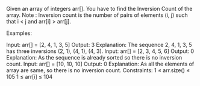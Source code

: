 Given an array of integers arr[]. You have to find the Inversion Count of the array. 
Note : Inversion count is the number of pairs of elements (i, j) such that i < j and arr[i] > arr[j].

Examples:

Input: arr[] = [2, 4, 1, 3, 5]
Output: 3
Explanation: The sequence 2, 4, 1, 3, 5 has three inversions (2, 1), (4, 1), (4, 3).
Input: arr[] = [2, 3, 4, 5, 6]
Output: 0
Explanation: As the sequence is already sorted so there is no inversion count.
Input: arr[] = [10, 10, 10]
Output: 0
Explanation: As all the elements of array are same, so there is no inversion count.
Constraints:
1 ≤ arr.size() ≤ 105
1 ≤ arr[i] ≤ 104

